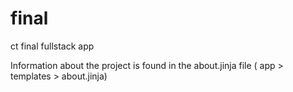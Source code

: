 # final
ct final fullstack app

Information about the project is found in the about.jinja file ( app > templates > about.jinja)
